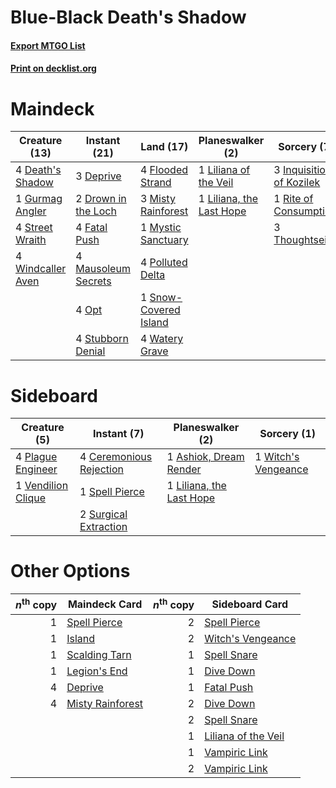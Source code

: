 # Blue-Black Death's Shadow

#### [Export MTGO List](../collection/Blue-Black%20Death's%20Shadow/Blue-Black%20Death's%20Shadow.txt)
#### [Print on decklist.org](http://decklist.org/?deckmain=4%09Death's%20Shadow%0A3%09Deprive%0A2%09Drown%20in%20the%20Loch%0A4%09Fatal%20Push%0A4%09Flooded%20Strand%0A1%09Gurmag%20Angler%0A3%09Inquisition%20of%20Kozilek%0A1%09Liliana%20of%20the%20Veil%0A1%09Liliana,%20the%20Last%20Hope%0A4%09Mausoleum%20Secrets%0A3%09Misty%20Rainforest%0A1%09Mystic%20Sanctuary%0A4%09Opt%0A4%09Polluted%20Delta%0A1%09Rite%20of%20Consumption%0A1%09Snow-Covered%20Island%0A4%09Street%20Wraith%0A4%09Stubborn%20Denial%0A3%09Thoughtseize%0A4%09Watery%20Grave%0A4%09Windcaller%20Aven&deckside=1%09Ashiok,%20Dream%20Render%0A4%09Ceremonious%20Rejection%0A1%09Liliana,%20the%20Last%20Hope%0A4%09Plague%20Engineer%0A1%09Spell%20Pierce%0A2%09Surgical%20Extraction%0A1%09Vendilion%20Clique%0A1%09Witch's%20Vengeance)
# Maindeck

|                                       Creature (13)                                        |                                         Instant (21)                                         |                                           Land (17)                                            |                                         Planeswalker (2)                                          |                                            Sorcery (7)                                            |
|--------------------------------------------------------------------------------------------|----------------------------------------------------------------------------------------------|------------------------------------------------------------------------------------------------|---------------------------------------------------------------------------------------------------|---------------------------------------------------------------------------------------------------|
|4 [Death's Shadow](http://gatherer.wizards.com/Pages/Card/Details.aspx?multiverseid=425889) |3 [Deprive](http://gatherer.wizards.com/Pages/Card/Details.aspx?multiverseid=193519)          |4 [Flooded Strand](http://gatherer.wizards.com/Pages/Card/Details.aspx?multiverseid=405098)     |1 [Liliana of the Veil](http://gatherer.wizards.com/Pages/Card/Details.aspx?multiverseid=235597)   |3 [Inquisition of Kozilek](http://gatherer.wizards.com/Pages/Card/Details.aspx?multiverseid=416897)|
|1 [Gurmag Angler](http://gatherer.wizards.com/Pages/Card/Details.aspx?multiverseid=391850)  |2 [Drown in the Loch](http://gatherer.wizards.com/Pages/Card/Details.aspx?multiverseid=473150)|3 [Misty Rainforest](http://gatherer.wizards.com/Pages/Card/Details.aspx?multiverseid=405102)   |1 [Liliana, the Last Hope](http://gatherer.wizards.com/Pages/Card/Details.aspx?multiverseid=414388)|1 [Rite of Consumption](http://gatherer.wizards.com/Pages/Card/Details.aspx?multiverseid=159400)   |
|4 [Street Wraith](http://gatherer.wizards.com/Pages/Card/Details.aspx?multiverseid=442097)  |4 [Fatal Push](http://gatherer.wizards.com/Pages/Card/Details.aspx?multiverseid=423724)       |1 [Mystic Sanctuary](http://gatherer.wizards.com/Pages/Card/Details.aspx?multiverseid=473209)   |                                                                                                   |3 [Thoughtseize](http://gatherer.wizards.com/Pages/Card/Details.aspx?multiverseid=438676)          |
|4 [Windcaller Aven](http://gatherer.wizards.com/Pages/Card/Details.aspx?multiverseid=464026)|4 [Mausoleum Secrets](http://gatherer.wizards.com/Pages/Card/Details.aspx?multiverseid=452825)|4 [Polluted Delta](http://gatherer.wizards.com/Pages/Card/Details.aspx?multiverseid=405104)     |                                                                                                   |                                                                                                   |
|                                                                                            |4 [Opt](http://gatherer.wizards.com/Pages/Card/Details.aspx?multiverseid=442948)              |1 [Snow-Covered Island](http://gatherer.wizards.com/Pages/Card/Details.aspx?multiverseid=121130)|                                                                                                   |                                                                                                   |
|                                                                                            |4 [Stubborn Denial](http://gatherer.wizards.com/Pages/Card/Details.aspx?multiverseid=386673)  |4 [Watery Grave](http://gatherer.wizards.com/Pages/Card/Details.aspx?multiverseid=405114)       |                                                                                                   |                                                                                                   |


# Sideboard

|                                        Creature (5)                                         |                                           Instant (7)                                            |                                         Planeswalker (2)                                          |                                         Sorcery (1)                                          |
|---------------------------------------------------------------------------------------------|--------------------------------------------------------------------------------------------------|---------------------------------------------------------------------------------------------------|----------------------------------------------------------------------------------------------|
|4 [Plague Engineer](http://gatherer.wizards.com/Pages/Card/Details.aspx?multiverseid=464049) |4 [Ceremonious Rejection](http://gatherer.wizards.com/Pages/Card/Details.aspx?multiverseid=417613)|1 [Ashiok, Dream Render](http://gatherer.wizards.com/Pages/Card/Details.aspx?multiverseid=461155)  |1 [Witch's Vengeance](http://gatherer.wizards.com/Pages/Card/Details.aspx?multiverseid=473073)|
|1 [Vendilion Clique](http://gatherer.wizards.com/Pages/Card/Details.aspx?multiverseid=442065)|1 [Spell Pierce](http://gatherer.wizards.com/Pages/Card/Details.aspx?multiverseid=425876)         |1 [Liliana, the Last Hope](http://gatherer.wizards.com/Pages/Card/Details.aspx?multiverseid=414388)|                                                                                              |
|                                                                                             |2 [Surgical Extraction](http://gatherer.wizards.com/Pages/Card/Details.aspx?multiverseid=397706)  |                                                                                                   |                                                                                              |


# Other Options

|*n*<sup>th</sup> copy|                                       Maindeck Card                                       |*n*<sup>th</sup> copy|                                        Sideboard Card                                        |
|--------------------:|-------------------------------------------------------------------------------------------|--------------------:|----------------------------------------------------------------------------------------------|
|                    1|[Spell Pierce](http://gatherer.wizards.com/Pages/Card/Details.aspx?multiverseid=425876)    |                    2|[Spell Pierce](http://gatherer.wizards.com/Pages/Card/Details.aspx?multiverseid=425876)       |
|                    1|[Island](http://gatherer.wizards.com/Pages/Card/Details.aspx?multiverseid=439857)          |                    2|[Witch's Vengeance](http://gatherer.wizards.com/Pages/Card/Details.aspx?multiverseid=473073)  |
|                    1|[Scalding Tarn](http://gatherer.wizards.com/Pages/Card/Details.aspx?multiverseid=405107)   |                    1|[Spell Snare](http://gatherer.wizards.com/Pages/Card/Details.aspx?multiverseid=446100)        |
|                    1|[Legion's End](http://gatherer.wizards.com/Pages/Card/Details.aspx?multiverseid=466860)    |                    1|[Dive Down](http://gatherer.wizards.com/Pages/Card/Details.aspx?multiverseid=435205)          |
|                    4|[Deprive](http://gatherer.wizards.com/Pages/Card/Details.aspx?multiverseid=193519)         |                    1|[Fatal Push](http://gatherer.wizards.com/Pages/Card/Details.aspx?multiverseid=423724)         |
|                    4|[Misty Rainforest](http://gatherer.wizards.com/Pages/Card/Details.aspx?multiverseid=405102)|                    2|[Dive Down](http://gatherer.wizards.com/Pages/Card/Details.aspx?multiverseid=435205)          |
|                     |                                                                                           |                    2|[Spell Snare](http://gatherer.wizards.com/Pages/Card/Details.aspx?multiverseid=446100)        |
|                     |                                                                                           |                    1|[Liliana of the Veil](http://gatherer.wizards.com/Pages/Card/Details.aspx?multiverseid=235597)|
|                     |                                                                                           |                    1|[Vampiric Link](http://gatherer.wizards.com/Pages/Card/Details.aspx?multiverseid=122366)      |
|                     |                                                                                           |                    2|[Vampiric Link](http://gatherer.wizards.com/Pages/Card/Details.aspx?multiverseid=122366)      |

